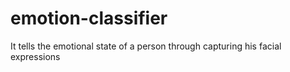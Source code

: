 # emotion-classifier
It tells the emotional state of a person through capturing his facial expressions
